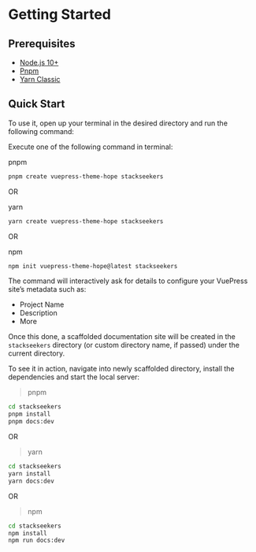 # Getting Started

## Prerequisites

- [Node.js 10+](https://nodejs.org/en/)
- [Pnpm](https://pnpm.io/installation) 
- [Yarn Classic](https://classic.yarnpkg.com/en/) 


## Quick Start

To use it, open up your terminal in the desired directory and run the following command:

Execute one of the following command in terminal:

pnpm

```bash
pnpm create vuepress-theme-hope stackseekers
```
OR

yarn

```bash
yarn create vuepress-theme-hope stackseekers
```
OR

npm

```bash
npm init vuepress-theme-hope@latest stackseekers
```


The command will interactively ask for details to configure your VuePress site’s metadata such as:

- Project Name
- Description
- More

Once this done, a scaffolded documentation site will be created in the `stackseekers` directory (or custom directory name, if passed) under the current directory.

To see it in action, navigate into newly scaffolded directory, install the dependencies and start the local server:



> pnpm

```bash
cd stackseekers
pnpm install
pnpm docs:dev
```
OR

> yarn

```bash
cd stackseekers
yarn install
yarn docs:dev
```

OR

> npm

```bash
cd stackseekers
npm install
npm run docs:dev
```